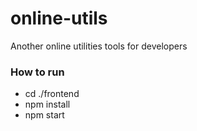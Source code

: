 # online-utils
Another online utilities tools for developers

### How to run
- cd ./frontend
- npm install
- npm start
